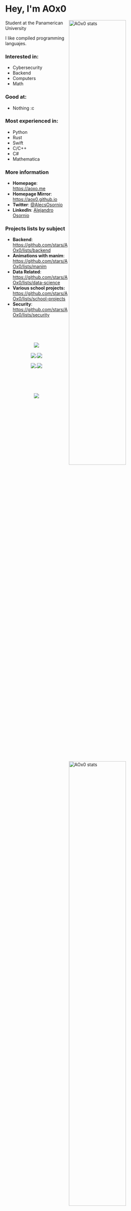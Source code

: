 <div>

# Hey, I'm AOx0


<a href="https://github.com/AOx0">
<img
  src="https://github-readme-stats.vercel.app/api?username=AOx0&theme=default&show_icons=true&hide_border=true&count_private=true"
  title="AOx0 stats"
  align="right"
  width="60%"
/>
<img
  src="https://github-readme-streak-stats.herokuapp.com/?user=AOx0&theme=default&hide_border=true"
  title="AOx0 stats"
  align="right"
  width="60%"
/>
</a>

Student at the Panamerican University
  
I like compiled programming languajes.

### Interested in:
  * Cybersecurity
  * Backend
  * Computers
  * Math
  
### Good at:
  * Nothing :c 
  
### Most experienced in:
  * Python
  * Rust
  * Swift
  * C/C++
  * C#
  * Mathematica



### More information

- **Homepage**: <https://aoxo.me>
- **Homepage Mirror**: <https://aox0.github.io>
- **Twitter**: [@AlecsOsornio](https://twitter.com/AlecsOsornio)
- **LinkedIn**: [Alejandro Osornio](https://www.linkedin.com/in/aox0)

### Projects lists by subject

- **Backend**: <https://github.com/stars/AOx0/lists/backend>
- **Animations with manim**: <https://github.com/stars/AOx0/lists/manim>
- **Data Related**: <https://github.com/stars/AOx0/lists/data-science>
- **Various school projects:** <https://github.com/stars/AOx0/lists/school-projects>
- **Security**: <https://github.com/stars/AOx0/lists/security>
  
</div>

</br></br></br>

<p align="center"> <img src="https://github-readme-stats.vercel.app/api/top-langs/?username=AOx0&theme=default&show_icons=true&hide_border=true&layout=compact" align="center" /> </p>

<p align="center">
<a href="https://www.githubtrends.io">
  <img align="center" src="https://api.githubtrends.io/user/svg/AOx0/langs?time_range=one_year&include_private=True&theme=classic" />
</a>
<a href="https://www.githubtrends.io">
  <img align="center" src="https://api.githubtrends.io/user/svg/AOx0/langs?time_range=one_year&include_private=True&loc_metric=changed&theme=classic" />
</a>
</p>

<p align="center">
<a href="https://www.githubtrends.io">
  <img align="center" src="https://api.githubtrends.io/user/svg/AOx0/repos?time_range=one_year&include_private=True&theme=classic" />
</a>
<a href="https://www.githubtrends.io">
  <img align="center" src="https://api.githubtrends.io/user/svg/AOx0/repos?time_range=one_year&include_private=True&loc_metric=changed&theme=classic" />
</a>
</p>

</br></br></br>
<p align="center"> <img src="https://activity-graph.herokuapp.com/graph?username=aox0&bg_color=ffffff&color=000000&line=fd8c1b&point=03d3d&area=false&hide_border=true" align="center" /> </p>

<!--
**AOx0/AOx0** is a ✨ _special_ ✨ repository because its `README.md` (this file) appears on your GitHub profile.

Here are some ideas to get you started:

- 🔭 I’m currently working on ...
- 🌱 I’m currently learning ...
- 👯 I’m looking to collaborate on ...
- 🤔 I’m looking for help with ...
- 💬 Ask me about ...
- 📫 How to reach me: ...
- 😄 Pronouns: ...
- ⚡ Fun fact: ...
-->

